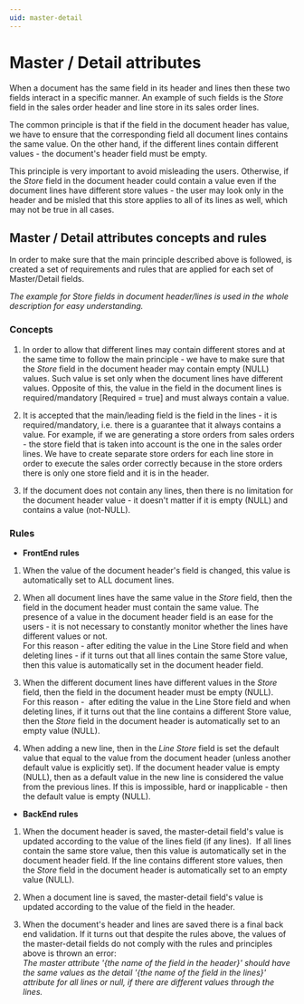 ```yaml
---
uid: master-detail
---
```


# Master / Detail attributes

When a document has the same field in its header and lines then these two fields interact in a specific manner. An example of such fields is the *Store* field in the sales order header and line store in its sales order lines.

The common principle is that if the field in the document header has value, we have to ensure that the corresponding field all document lines contains the same value. On the other hand, if the different lines contain different values - the document's header field must be empty.

This principle is very important to avoid misleading the users. Otherwise, if the *Store* field in the document header could contain a value even if the document lines have different store values - the user may look only in the header and be misled that this store applies to all of its lines as well, which may not be true in all cases.

## Master / Detail attributes concepts and rules

In order to make sure that the main principle described above is followed, is created a set of requirements and rules that are applied for each set of Master/Detail fields. 

*The example for Store fields in document header/lines is used in the whole description for easy understanding.*

### Concepts

1. In order to allow that different lines may contain different stores and at the same time to follow the main principle - we have to make sure that the *Store* field in the document header may contain empty (NULL) values. Such value is set only when the document lines have different values. Opposite of this, the value in the field in the document lines is required/mandatory [Required = true] and must always contain a value.

2. It is accepted that the main/leading field is the field in the lines - it is required/mandatory, i.e. there is a guarantee that it always contains a value. For example, if we are generating a store orders from sales orders - the store field that is taken into account is the one in the sales order lines. We have to create separate store orders for each line store in order to execute the sales order correctly because in the store orders there is only one store field and it is in the header.

3. If the document does not contain any lines, then there is no limitation for the document header value - it doesn't matter if it is empty (NULL) and contains a value (not-NULL).

### Rules

- **FrontEnd rules**
1. When the value of the document header's field is changed, this value is automatically set to ALL document lines.

2. When all document lines have the same value in the *Store* field, then the field in the document header must contain the same value. The presence of a value in the document header field is an ease for the users - it is not necessary to constantly monitor whether the lines have different values or not.
<br/>For this reason - after editing the value in the Line Store field and when deleting lines - if it turns out that all lines contain the same Store value, then this value is automatically set in the document header field.

3. When the different document lines have different values in the *Store* field, then the field in the document header must be empty (NULL).
<br/>For this reason -  after editing the value in the Line Store field and when deleting lines, if it turns out that the line contains a different Store value, then the *Store* field in the document header is automatically set to an empty value (NULL).

4. When adding a new line, then in the *Line Store* field is set the default value that equal to the value from the document header (unless another default value is explicitly set). If the document header value is empty (NULL), then as a default value in the new line is considered the value from the previous lines. If this is impossible, hard or inapplicable - then the default value is empty (NULL).


- **BackEnd rules**
1. When the document header is saved, the master-detail field's value is updated according to the value of the lines field (if any lines). 
If all lines contain the same store value, then this value is automatically set in the document header field.
If the line contains different store values, then the *Store* field in the document header is automatically set to an empty value (NULL).

2. When а document line is saved, the master-detail field's value is updated according to the value of the field in the header. 

3. When the document's header and lines are saved there is a final back end validation. If it turns out that despite the rules above, the values of the master-detail fields do not comply with the rules and principles above is thrown an error:
<br/>*The master attribute '{the name of the field in the header}' should have the same values as the detail '{the name of the field in the lines}' attribute for all lines or null, if there are different values through the lines.*
